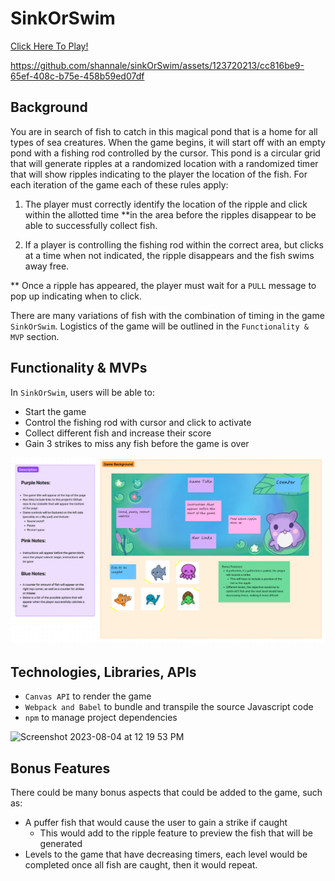 # SinkOrSwim

[Click Here To Play!](https://shannale.github.io/sinkOrSwim/)



https://github.com/shannale/sinkOrSwim/assets/123720213/cc816be9-65ef-408c-b75e-458b59ed07df



## Background 
You are in search of fish to catch in this magical pond that is a home for all types of sea creatures.
When the game begins, it will start off with an empty pond with a fishing rod controlled by the cursor. This pond is a circular grid that will generate ripples at a randomized location with a randomized timer that will show ripples indicating to the player the location of the fish. For each iteration of the game each of these rules apply: 

1) The player must correctly identify the location of the ripple and click within the allotted time **in the area before the ripples disappear to be able to successfully collect fish. 

2) If a player is controlling the fishing rod within the correct area, but clicks at a time when not indicated, the ripple disappears and the fish swims away free. 

** Once a ripple has appeared, the player must wait for a `PULL` message to pop up indicating when to click. 

There are many variations of fish with the combination of timing in the game `SinkOrSwim`. Logistics of the game will be outlined in the `Functionality & MVP` section. 

## Functionality & MVPs 

In `SinkOrSwim`, users will be able to:
- Start the game 
- Control the fishing rod with cursor and click to activate 
- Collect different fish and increase their score 
- Gain 3 strikes to miss any fish before the game is over 

![img](pictures/outline.png)

## Technologies, Libraries, APIs

- `Canvas API` to render the game
- `Webpack and Babel` to bundle and transpile the source Javascript code 
-  `npm` to manage project dependencies

<img width="516" alt="Screenshot 2023-08-04 at 12 19 53 PM" src="https://github.com/shannale/sinkOrSwim/assets/123720213/8eccd770-4bce-4ee7-96d9-b0ee1ed61075">



## Bonus Features 

There could be many bonus aspects that could be added to the game, such as: 
- A puffer fish that would cause the user to gain a strike if caught 
    - This would add to the ripple feature to preview the fish that will be generated 
- Levels to the game that have decreasing timers, each level would be completed once all fish are caught, then it would repeat. 
